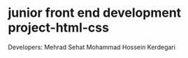 # junior front end development project-html-css
Developers:
Mehrad Sehat
Mohammad Hossein Kerdegari
